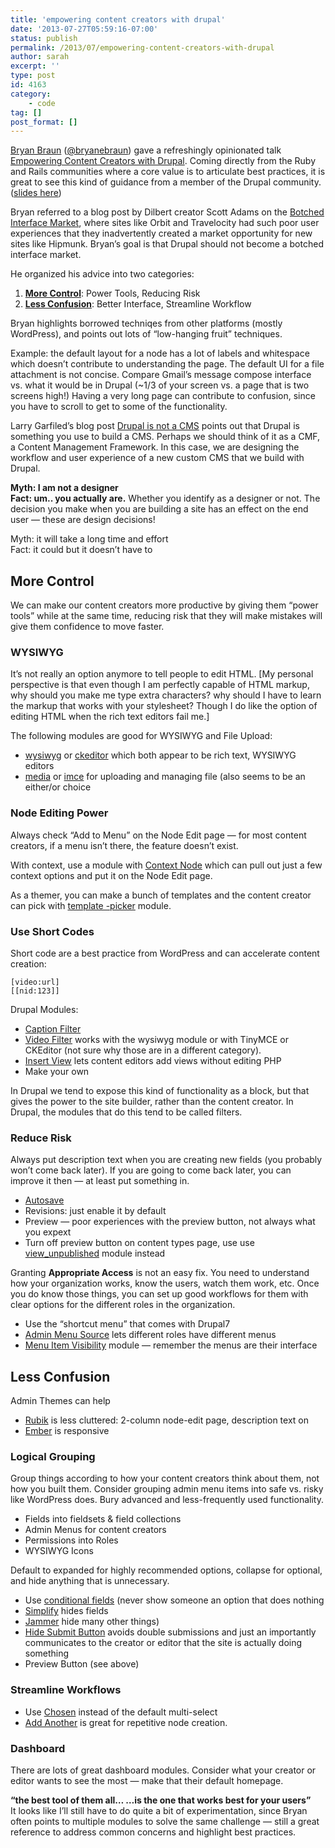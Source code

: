 ```yaml
---
title: 'empowering content creators with drupal'
date: '2013-07-27T05:59:16-07:00'
status: publish
permalink: /2013/07/empowering-content-creators-with-drupal
author: sarah
excerpt: ''
type: post
id: 4163
category:
    - code
tag: []
post_format: []
---
```

[Bryan Braun](http://bryanbraun.com) ([@bryanebraun](https://twitter.com/bryanebraun)) gave a refreshingly opinionated talk [Empowering Content Creators with Drupal](http://capitalcamp.org/content/empowering-content-creators-drupal). Coming directly from the Ruby and Rails communities where a core value is to articulate best practices, it is great to see this kind of guidance from a member of the Drupal community. ([slides here](http://bryanbraun.com/slides))

Bryan referred to a blog post by Dilbert creator Scott Adams on the [Botched Interface Market](http://dilbert.com/blog/entry/botched_interface_market/), where sites like Orbit and Travelocity had such poor user experiences that they inadvertently created a market opportunity for new sites like Hipmunk. Bryan’s goal is that Drupal should not become a botched interface market.

He organized his advice into two categories:

1. **[More Control](#control)**: Power Tools, Reducing Risk
2. **[Less Confusion](#clarity)**: Better Interface, Streamline Workflow

Bryan highlights borrowed techniqes from other platforms (mostly WordPress), and points out lots of “low-hanging fruit” techniques.

Example: the default layout for a node has a lot of labels and whitespace which doesn’t contribute to understanding the page. The default UI for a file attachment is not concise. Compare Gmail’s message compose interface vs. what it would be in Drupal (~1/3 of your screen vs. a page that is two screens high!) Having a very long page can contribute to confusion, since you have to scroll to get to some of the functionality.

Larry Garfiled’s blog post [Drupal is not a CMS](http://www.palantir.net/blog/drupal-not-cms) points out that Drupal is something you use to build a CMS. Perhaps we should think of it as a CMF, a Content Management Framework. In this case, we are designing the workflow and user experience of a new custom CMS that we build with Drupal.

**Myth: I am not a designer**  
 **Fact: um.. you actually are.** Whether you identify as a designer or not. The decision you make when you are building a site has an effect on the end user — these are design decisions!

Myth: it will take a long time and effort  
Fact: it could but it doesn’t have to  
<a name="control"></a>

More Control
------------

We can make our content creators more productive by giving them “power tools” while at the same time, reducing risk that they will make mistakes will give them confidence to move faster.

### WYSIWYG

It’s not really an option anymore to tell people to edit HTML. \[My personal perspective is that even though I am perfectly capable of HTML markup, why should you make me type extra characters? why should I have to learn the markup that works with your stylesheet? Though I do like the option of editing HTML when the rich text editors fail me.\]

The following modules are good for WYSIWYG and File Upload:

- [wysiwyg](https://drupal.org/project/wysiwyg) or [ckeditor](https://drupal.org/project/ckeditor) which both appear to be rich text, WYSIWYG editors
- [media](https://drupal.org/project/media) or [imce](https://drupal.org/project/wysiwyg) for uploading and managing file (also seems to be an either/or choice

### Node Editing Power

Always check “Add to Menu” on the Node Edit page — for most content creators, if a menu isn’t there, the feature doesn’t exist.

With context, use a module with [Context Node](https://drupal.org/project/context_node) which can pull out just a few context options and put it on the Node Edit page.

As a themer, you can make a bunch of templates and the content creator can pick with [template -picker](https://drupal.org/project/template-picker) module.

### Use Short Codes

Short code are a best practice from WordPress and can accelerate content creation:

```
[video:url]
[[nid:123]]
```

Drupal Modules:

- [Caption Filter](https://drupal.org/project/caption_filter)
- [Video Filter](https://drupal.org/project/video_filter) works with the wysiwyg module or with TinyMCE or CKEditor (not sure why those are in a different category).
- [Insert View](https://drupal.org/project/insert_view) lets content editors add views without editing PHP
- Make your own

In Drupal we tend to expose this kind of functionality as a block, but that gives the power to the site builder, rather than the content creator. In Drupal, the modules that do this tend to be called filters.

### Reduce Risk

Always put description text when you are creating new fields (you probably won’t come back later). If you are going to come back later, you can improve it then — at least put something in.

- [Autosave](drupal.org/project/autosave)
- Revisions: just enable it by default
- Preview — poor experiences with the preview button, not always what you expext
- Turn off preview button on content types page, use use [view\_unpublished](https://drupal.org/project/view_unpublished) module instead

Granting **Appropriate Access** is not an easy fix. You need to understand how your organization works, know the users, watch them work, etc. Once you do know those things, you can set up good workflows for them with clear options for the different roles in the organization.

- Use the “shortcut menu” that comes with Drupal7
- [Admin Menu Source](https://drupal.org/project/admin_menu_source) lets different roles have different menus
- [Menu Item Visibility](https://drupal.org/project/menu_item_visibility) module — remember the menus are their interface

<a name="clarity"></a>

Less Confusion
--------------

Admin Themes can help

- [Rubik](https://drupal.org/project/rubik) is less cluttered: 2-column node-edit page, description text on
- [Ember](https://drupal.org/project/ember) is responsive

### Logical Grouping

Group things according to how your content creators think about them, not how you built them. Consider grouping admin menu items into safe vs. risky like WordPress does. Bury advanced and less-frequently used functionality.

- Fields into fieldsets &amp; field collections
- Admin Menus for content creators
- Permissions into Roles
- WYSIWYG Icons

Default to expanded for highly recommended options, collapse for optional, and hide anything that is unnecessary.

- Use [conditional fields](https://drupal.org/project/Conditional_Fields) (never show someone an option that does nothing
- [Simplify](https://drupal.org/project/simplify) hides fields
- [Jammer](https://drupal.org/project/jammer) hide many other things)
- [Hide Submit Button](https://drupal.org/project/hide_submit) avoids double submissions and just an importantly communicates to the creator or editor that the site is actually doing something
- Preview Button (see above)

### Streamline Workflows

- Use [Chosen](https://drupal.org/project/chosen) instead of the default multi-select
- [Add Another](https://drupal.org/project/addanother) is great for repetitive node creation.

### Dashboard

There are lots of great dashboard modules. Consider what your creator or editor wants to see the most — make that their default homepage.

**“the best tool of them all… …is the one that works best for your users”**   
It looks like I’ll still have to do quite a bit of experimentation, since Bryan often points to multiple modules to solve the same challenge — still a great reference to address common concerns and highlight best practices.